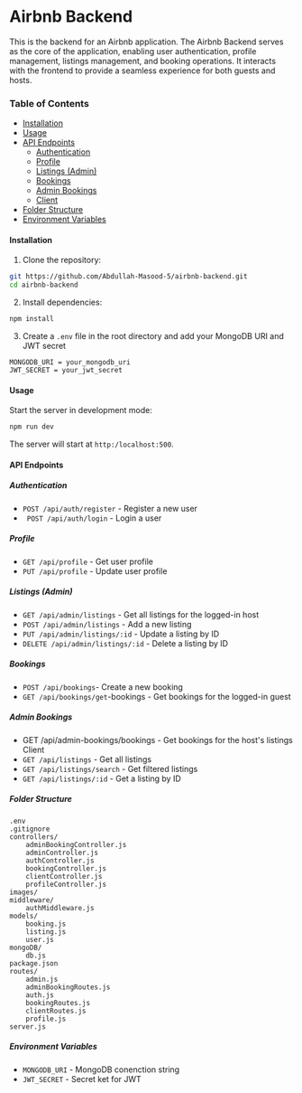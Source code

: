 # Airbnb Backend
This is the backend for an Airbnb application. The Airbnb Backend serves as the core of the application, enabling user authentication, profile management, listings management, and booking operations. It interacts with the frontend to provide a seamless experience for both guests and hosts.

### Table of Contents
- [Installation](#installation)
- [Usage](#usage)
- [API Endpoints](#api-endpoints)
  - [Authentication](#authentication)
  - [Profile](#profile)
  - [Listings (Admin)](#listings-admin)
  - [Bookings](#bookings)
  - [Admin Bookings](#admin-bookings)
  - [Client](#client)
- [Folder Structure](#folder-structure)
- [Environment Variables](#environment-variables)
#### Installation
1. Clone the repository:
``` bash
git https://github.com/Abdullah-Masood-5/airbnb-backend.git
cd airbnb-backend
```

2. Install dependencies:
```bash
npm install
```
3. Create a `.env` file in the root directory and add your MongoDB URI and JWT secret
```plaintext
MONGODB_URI = your_mongodb_uri
JWT_SECRET = your_jwt_secret
```
#### Usage
Start the server in development mode:
```bash
npm run dev
```
The server will start at `http:/localhost:500`.

#### API Endpoints

##### Authentication

- `POST /api/auth/register` - Register a new user
- ` POST /api/auth/login` - Login a user

##### Profile
- `GET /api/profile` - Get user profile
- `PUT /api/profile` - Update user profile

##### Listings (Admin)
- `GET /api/admin/listings` - Get all listings for the logged-in host
- `POST /api/admin/listings` - Add a new listing
- `PUT /api/admin/listings/:id` - Update a listing by ID
- `DELETE /api/admin/listings/:id` - Delete a listing by ID

##### Bookings
- `POST /api/bookings`- Create a new booking
- `GET /api/bookings/get`-bookings - Get bookings for the logged-in guest

##### Admin Bookings
- GET /api/admin-bookings/bookings - Get bookings for the host's listings
Client
- `GET /api/listings` - Get all listings
- `GET /api/listings/search` - Get filtered listings
- `GET /api/listings/:id` - Get a listing by ID

##### Folder Structure
```plaintext
.env
.gitignore
controllers/
    adminBookingController.js
    adminController.js
    authController.js
    bookingController.js
    clientController.js
    profileController.js
images/
middleware/
    authMiddleware.js
models/
    booking.js
    listing.js
    user.js
mongoDB/
    db.js
package.json
routes/
    admin.js
    adminBookingRoutes.js
    auth.js
    bookingRoutes.js
    clientRoutes.js
    profile.js
server.js
```
##### Environment Variables
- `MONGODB_URI` - MongoDB conenction string
- `JWT_SECRET` - Secret ket for JWT
